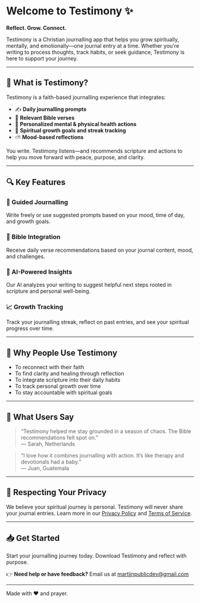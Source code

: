 # Welcome to Testimony ✨
**Reflect. Grow. Connect.**

Testimony is a Christian journalling app that helps you grow spiritually, mentally, and emotionally—one journal entry at a time. Whether you're writing to process thoughts, track habits, or seek guidance, Testimony is here to support your journey.

---

## 📖 What is Testimony?
Testimony is a faith-based journalling experience that integrates:

- ✍️ **Daily journalling prompts**
- 📜 **Relevant Bible verses**
- 🧠 **Personalized mental & physical health actions**
- 🎯 **Spiritual growth goals and streak tracking**
- ⛅ **Mood-based reflections**

You write. Testimony listens—and recommends scripture and actions to help you move forward with peace, purpose, and clarity.

---

## 🔍 Key Features

### 🧘 Guided Journalling
Write freely or use suggested prompts based on your mood, time of day, and growth goals.

### 📖 Bible Integration
Receive daily verse recommendations based on your journal content, mood, and challenges.

### 🧠 AI-Powered Insights
Our AI analyzes your writing to suggest helpful next steps rooted in scripture and personal well-being.

### 📈 Growth Tracking
Track your journalling streak, reflect on past entries, and see your spiritual progress over time.

---

## 🙌 Why People Use Testimony

- To reconnect with their faith
- To find clarity and healing through reflection
- To integrate scripture into their daily habits
- To track personal growth over time
- To stay accountable with spiritual goals

---

## 💬 What Users Say
> “Testimony helped me stay grounded in a season of chaos. The Bible recommendations felt spot on.”  
> — Sarah, Netherlands

> “I love how it combines journalling with action. It’s like therapy and devotionals had a baby.”  
> — Juan, Guatemala

---

## 🔐 Respecting Your Privacy
We believe your spiritual journey is personal. Testimony will never share your journal entries. Learn more in our [Privacy Policy](https://github.com/MartycFly321/-testimony-journal/blob/main/privacy-policy.md) and [Terms of Service](https://github.com/MartycFly321/-testimony-journal/blob/main/terms-of-service.md).


---

## 📥 Get Started
Start your journalling journey today. Download Testimony and reflect with purpose.

👉 **Need help or have feedback?** Email us at [martijnpublicdev@gmail.com](mailto:martijnpublicdev@gmail.com)

---

Made with ❤️ and prayer.
